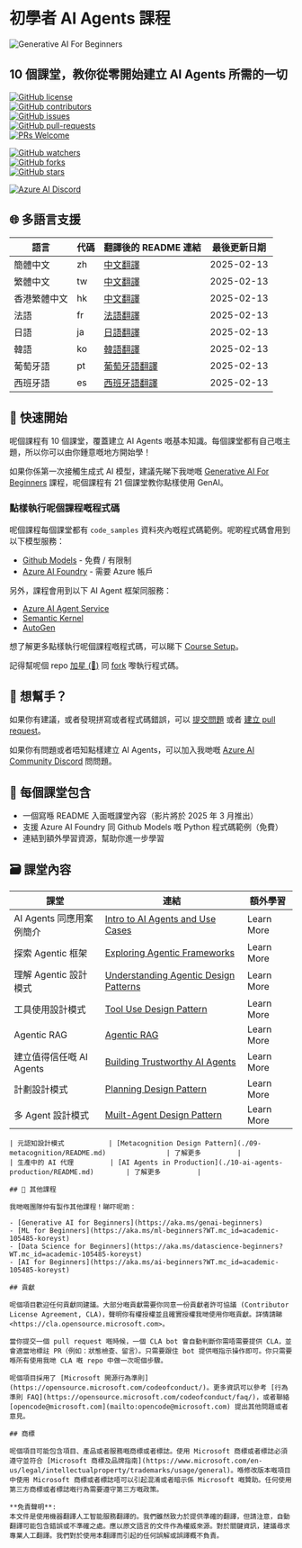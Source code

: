 # 初學者 AI Agents 課程

![Generative AI For Beginners](../../translated_images/repo-thumbnail.png?WT.fdac25c1519629ab59bee7fe82d0b3de40ab27e68637ca37cfa5d0b9ca7389b8.hk.mc_id=academic-105485-koreyst)

## 10 個課堂，教你從零開始建立 AI Agents 所需的一切

[![GitHub license](https://img.shields.io/github/license/microsoft/ai-agents-for-beginners.svg)](https://github.com/microsoft/ai-agents-for-beginners/blob/master/LICENSE?WT.mc_id=academic-105485-koreyst)  
[![GitHub contributors](https://img.shields.io/github/contributors/microsoft/ai-agents-for-beginners.svg)](https://GitHub.com/microsoft/ai-agents-for-beginners/graphs/contributors/?WT.mc_id=academic-105485-koreyst)  
[![GitHub issues](https://img.shields.io/github/issues/microsoft/ai-agents-for-beginners.svg)](https://GitHub.com/microsoft/ai-agents-for-beginners/issues/?WT.mc_id=academic-105485-koreyst)  
[![GitHub pull-requests](https://img.shields.io/github/issues-pr/microsoft/ai-agents-for-beginners.svg)](https://GitHub.com/microsoft/ai-agents-for-beginners/pulls/?WT.mc_id=academic-105485-koreyst)  
[![PRs Welcome](https://img.shields.io/badge/PRs-welcome-brightgreen.svg?style=flat-square)](http://makeapullrequest.com?WT.mc_id=academic-105485-koreyst)  

[![GitHub watchers](https://img.shields.io/github/watchers/microsoft/ai-agents-for-beginners.svg?style=social&label=Watch)](https://GitHub.com/microsoft/ai-agents-for-beginners/watchers/?WT.mc_id=academic-105485-koreyst)  
[![GitHub forks](https://img.shields.io/github/forks/microsoft/ai-agents-for-beginners.svg?style=social&label=Fork)](https://GitHub.com/microsoft/ai-agents-for-beginners/network/?WT.mc_id=academic-105485-koreyst)  
[![GitHub stars](https://img.shields.io/github/stars/microsoft/ai-agents-for-beginners.svg?style=social&label=Star)](https://GitHub.com/microsoft/ai-agents-for-beginners/stargazers/?WT.mc_id=academic-105485-koreyst)  

[![Azure AI Discord](https://dcbadge.limes.pink/api/server/kzRShWzttr)](https://discord.gg/kzRShWzttr)

## 🌐 多語言支援

| 語言                 | 代碼 | 翻譯後的 README 連結                                   | 最後更新日期 |
|----------------------|------|---------------------------------------------------------|--------------|
| 簡體中文            | zh   | [中文翻譯](../zh/README.md)                | 2025-02-13   |
| 繁體中文            | tw   | [中文翻譯](../tw/README.md)                | 2025-02-13   |
| 香港繁體中文        | hk   | [中文翻譯](../hk/README.md)                | 2025-02-13   |
| 法語                | fr   | [法語翻譯](../fr/README.md)                | 2025-02-13   |
| 日語                | ja   | [日語翻譯](../ja/README.md)                | 2025-02-13   |
| 韓語                | ko   | [韓語翻譯](../ko/README.md)                | 2025-02-13   |
| 葡萄牙語            | pt   | [葡萄牙語翻譯](../pt/README.md)            | 2025-02-13   |
| 西班牙語            | es   | [西班牙語翻譯](../es/README.md)            | 2025-02-13   |

## 🌱 快速開始

呢個課程有 10 個課堂，覆蓋建立 AI Agents 嘅基本知識。每個課堂都有自己嘅主題，所以你可以由你鍾意嘅地方開始學！

如果你係第一次接觸生成式 AI 模型，建議先睇下我哋嘅 [Generative AI For Beginners](https://aka.ms/genai-beginners) 課程，呢個課程有 21 個課堂教你點樣使用 GenAI。

### 點樣執行呢個課程嘅程式碼

呢個課程每個課堂都有 `code_samples` 資料夾內嘅程式碼範例。呢啲程式碼會用到以下模型服務：

- [Github Models](https://aka.ms/ai-agents-beginners/github-models) - 免費 / 有限制
- [Azure AI Foundry](https://aka.ms/ai-agents-beginners/ai-foundry) - 需要 Azure 帳戶

另外，課程會用到以下 AI Agent 框架同服務：

- [Azure AI Agent Service](https://aka.ms/ai-agents-beginners/ai-agent-service)  
- [Semantic Kernel](https://aka.ms/ai-agents-beginners/semantic-kernel)  
- [AutoGen](https://aka.ms/ai-agents/autogen)  

想了解更多點樣執行呢個課程嘅程式碼，可以睇下 [Course Setup](./00-course-setup/README.md)。

記得幫呢個 repo [加星 (🌟)](https://docs.github.com/en/get-started/exploring-projects-on-github/saving-repositories-with-stars?WT.mc_id=academic-105485-koreyst) 同 [fork](https://github.com/microsoft/ai-agents-for-beginners/fork) 嚟執行程式碼。

## 🙏 想幫手？

如果你有建議，或者發現拼寫或者程式碼錯誤，可以 [提交問題](https://github.com/microsoft/ai-agents-for-beginners/issues?WT.mc_id=academic-105485-koreyst) 或者 [建立 pull request](https://github.com/microsoft/ai-agents-for-beginners/pulls?WT.mc_id=academic-105485-koreyst)。

如果你有問題或者唔知點樣建立 AI Agents，可以加入我哋嘅 [Azure AI Community Discord](https://discord.gg/kzRShWzttr) 問問題。

## 📂 每個課堂包含

- 一個寫喺 README 入面嘅課堂內容（影片將於 2025 年 3 月推出）
- 支援 Azure AI Foundry 同 Github Models 嘅 Python 程式碼範例（免費）
- 連結到額外學習資源，幫助你進一步學習

## 🗃️ 課堂內容

| **課堂**                              | **連結**                                   | **額外學習**       |
|----------------------------------------|--------------------------------------------|--------------------|
| AI Agents 同應用案例簡介               | [Intro to AI Agents and Use Cases](./01-intro-to-ai-agents/README.md)          | Learn More         |
| 探索 Agentic 框架                     | [Exploring Agentic Frameworks](./02-explore-agentic-frameworks/README.md)  | Learn More         |
| 理解 Agentic 設計模式                 | [Understanding Agentic Design Patterns](./03-agentic-design-patterns/README.md)  | Learn More         |
| 工具使用設計模式                     | [Tool Use Design Pattern](./04-tool-use/README.md)                    | Learn More         |
| Agentic RAG                          | [Agentic RAG](./05-agentic-rag/README.md)                 | Learn More         |
| 建立值得信任嘅 AI Agents               | [Building Trustworthy AI Agents](./06-building-trustworthy-agents/README.md) | Learn More         |
| 計劃設計模式                         | [Planning Design Pattern](./07-planning-design/README.md)             | Learn More         |
| 多 Agent 設計模式                    | [Muilt-Agent Design Pattern](./08-multi-agent/README.md)                 | Learn More         |
```
| 元認知設計模式           | [Metacognition Design Pattern](./09-metacognition/README.md)               | 了解更多         |
| 生產中的 AI 代理         | [AI Agents in Production](./10-ai-agents-production/README.md)        | 了解更多         |

## 🎒 其他課程

我哋嘅團隊仲有製作其他課程！睇吓呢啲：

- [Generative AI for Beginners](https://aka.ms/genai-beginners)
- [ML for Beginners](https://aka.ms/ml-beginners?WT.mc_id=academic-105485-koreyst)
- [Data Science for Beginners](https://aka.ms/datascience-beginners?WT.mc_id=academic-105485-koreyst)
- [AI for Beginners](https://aka.ms/ai-beginners?WT.mc_id=academic-105485-koreyst)

## 貢獻

呢個項目歡迎任何貢獻同建議。大部分嘅貢獻需要你同意一份貢獻者許可協議 (Contributor License Agreement, CLA)，聲明你有權授權並且確實授權我哋使用你嘅貢獻。詳情請睇 <https://cla.opensource.microsoft.com>。

當你提交一個 pull request 嘅時候，一個 CLA bot 會自動判斷你需唔需要提供 CLA，並會適當地標註 PR（例如：狀態檢查、留言）。只需要跟住 bot 提供嘅指示操作即可。你只需要喺所有使用我哋 CLA 嘅 repo 中做一次呢個步驟。

呢個項目採用了 [Microsoft 開源行為準則](https://opensource.microsoft.com/codeofconduct/)。更多資訊可以參考 [行為準則 FAQ](https://opensource.microsoft.com/codeofconduct/faq/)，或者聯絡 [opencode@microsoft.com](mailto:opencode@microsoft.com) 提出其他問題或者意見。

## 商標

呢個項目可能包含項目、產品或者服務嘅商標或者標誌。使用 Microsoft 商標或者標誌必須遵守並符合 [Microsoft 商標及品牌指南](https://www.microsoft.com/en-us/legal/intellectualproperty/trademarks/usage/general)。喺修改版本嘅項目中使用 Microsoft 商標或者標誌唔可以引起混淆或者暗示係 Microsoft 嘅贊助。任何使用第三方商標或者標誌嘅行為需要遵守第三方嘅政策。

**免責聲明**:  
本文件是使用機器翻譯人工智能服務翻譯的。我們雖然致力於提供準確的翻譯，但請注意，自動翻譯可能包含錯誤或不準確之處。應以原文語言的文件作為權威來源。對於關鍵資訊，建議尋求專業人工翻譯。我們對於使用本翻譯而引起的任何誤解或誤譯概不負責。